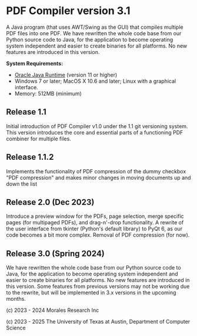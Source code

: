 # PDF Compiler version 3.1
A Java program (that uses AWT/Swing as the GUI) that compiles multiple PDF files into one PDF. We have rewritten the whole
code base from our Python source code to Java, for the application to become operating system independent and easier to create
binaries for all platforms. No new features are introduced in this version.

**System Requirements:**
- <a href="https://java.com/">Oracle Java Runtime</a> (version 11 or higher)
- Windows 7 or later; MacOS X 10.6 and later; Linux with a graphical interface.
- Memory: 512MB (minimum)

## Release 1.1
Initial introduction of PDF Compiler v1.0 under the 1.1 git versioning system. This version introduces the core and 
essential parts of a functioning PDF combiner for multiple files.

## Release 1.1.2
Implements the functionality of PDF compression of the dummy checkbox "PDF compression" and makes minor changes in moving
documents up and down the list

## Release 2.0 (Dec 2023)
Introduce a preview window for the PDFs, page selection, merge specific pages (for multipaged PDFs), and drag-n'-drop 
functionality. A rewrite of the user interface from tkinter (Python's default library) to PyQt 6, as our code becomes a 
bit more complex. Removal of PDF compression (for now).

## Release 3.0 (Spring 2024)
We have rewritten the whole code base from our Python source code to Java, for the application to become operating system independent and easier to create binaries for all platforms. No new features are introduced in this version. Some features
from previous versions may not be working due to the rewrite, but will be implemented in 3.x versions in the upcoming months.

(c) 2023 - 2024 Morales Research Inc

(c) 2023 - 2025 The University of Texas at Austin, Department of Computer Science
